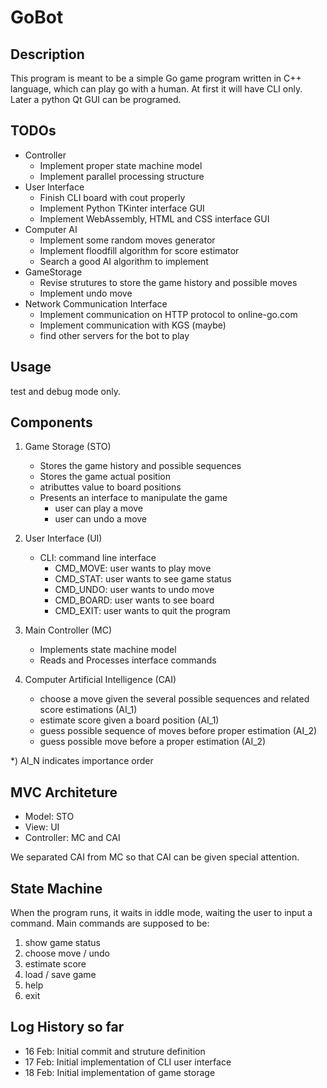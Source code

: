 # GoBot

## Description
This program is meant to be a simple Go game program written in C++ language, which can play go with a human. At first it will have CLI only. Later a python Qt GUI can be programed.

## TODOs
   - Controller
      - Implement proper state machine model
      - Implement parallel processing structure
   - User Interface
      - Finish CLI board with cout properly
      - Implement Python TKinter interface GUI
      - Implement WebAssembly, HTML and CSS interface GUI
   - Computer AI
      - Implement some random moves generator
      - Implement floodfill algorithm for score estimator
      - Search a good AI algorithm to implement
   - GameStorage
      - Revise strutures to store the game history and possible moves
      - Implement undo move
   - Network Communication Interface
      - Implement communication on HTTP protocol to online-go.com
      - Implement communication with KGS (maybe)
      - find other servers for the bot to play

## Usage
test and debug mode only.

## Components

1. Game Storage (STO)
   - Stores the game history and possible sequences
   - Stores the game actual position
   - atributtes value to board positions
   - Presents an interface to manipulate the game
      - user can play a move
      - user can undo a move

2. User Interface (UI)
   - CLI: command line interface
      - CMD_MOVE:    user wants to play move
      - CMD_STAT:    user wants to see game status
      - CMD_UNDO:    user wants to undo move
      - CMD_BOARD:   user wants to see board
      - CMD_EXIT:    user wants to quit the program

3. Main Controller (MC)
   - Implements state machine model
   - Reads and Processes interface commands

4. Computer Artificial Intelligence (CAI)
   - choose a move given the several possible sequences and related score estimations (AI_1)
   - estimate score given a board position (AI_1)
   - guess possible sequence of moves before proper estimation (AI_2)
   - guess possible move before a proper estimation (AI_2)
   
*) AI_N indicates importance order

## MVC Architeture
   - Model: STO
   - View: UI
   - Controller: MC and CAI

We separated CAI from MC so that CAI can be given special attention.

## State Machine

When the program runs, it waits in iddle mode, waiting the user to input a command.
Main commands are supposed to be:

1. show game status
2. choose move / undo
3. estimate score
4. load / save game
5. help
6. exit

## Log History so far
   - 16 Feb: Initial commit and struture definition
   - 17 Feb: Initial implementation of CLI user interface
   - 18 Feb: Initial implementation of game storage
